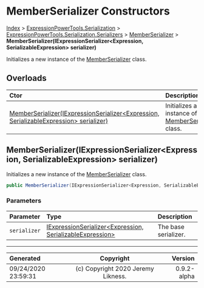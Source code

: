 ﻿# MemberSerializer Constructors

[Index](../index.md) > [ExpressionPowerTools.Serialization](ExpressionPowerTools.Serialization.a.md) > [ExpressionPowerTools.Serialization.Serializers](ExpressionPowerTools.Serialization.Serializers.n.md) > [MemberSerializer](ExpressionPowerTools.Serialization.Serializers.MemberSerializer.cs.md) > **MemberSerializer(IExpressionSerializer&lt;Expression, SerializableExpression> serializer)**

Initializes a new instance of the [MemberSerializer](ExpressionPowerTools.Serialization.Serializers.MemberSerializer.cs.md) class.

## Overloads

| Ctor | Description |
| :-- | :-- |
| [MemberSerializer(IExpressionSerializer&lt;Expression, SerializableExpression> serializer)](#memberserializeriexpressionserializerexpression-serializableexpression-serializer) | Initializes a new instance of the [MemberSerializer](ExpressionPowerTools.Serialization.Serializers.MemberSerializer.cs.md) class. |

## MemberSerializer(IExpressionSerializer&lt;Expression, SerializableExpression> serializer)

Initializes a new instance of the [MemberSerializer](ExpressionPowerTools.Serialization.Serializers.MemberSerializer.cs.md) class.

```csharp
public MemberSerializer(IExpressionSerializer<Expression, SerializableExpression> serializer)
```

### Parameters

| Parameter | Type | Description |
| :-- | :-- | :-- |
| `serializer` | [IExpressionSerializer&lt;Expression, SerializableExpression>](ExpressionPowerTools.Serialization.Signatures.IExpressionSerializer`2.i.md) | The base serializer. |



---

| Generated | Copyright | Version |
| :-- | :-: | --: |
| 09/24/2020 23:59:31 | (c) Copyright 2020 Jeremy Likness. | 0.9.2-alpha |
